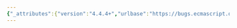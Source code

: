 ```yaml
---
{"_attributes":{"version":"4.4.4+","urlbase":"https://bugs.ecmascript.org/","maintainer":"dherman@mozilla.com"},"bug":{"bug_id":1222,"creation_ts":"2013-01-26 11:31:00 -0800","short_desc":"MakeSecureObject and TestIfSecureObject are misleading names","delta_ts":"2013-03-08 14:44:24 -0800","product":"Draft for 6th Edition","component":"editorial issue","version":"Rev 13: December 21, 2012 Draft","rep_platform":"All","op_sys":"All","bug_status":"RESOLVED","resolution":"FIXED","priority":"Normal","bug_severity":"major","everconfirmed":true,"reporter":{"uid":"erights","name":"Mark Miller"},"assigned_to":{"uid":"allen","name":"Allen Wirfs-Brock"},"long_desc":[{"commentid":3153,"comment_count":0,"who":{"uid":"erights","name":"Mark Miller"},"bug_when":"2013-01-26 11:31:38 -0800","thetext":"These certainly do not make an object secure nor verify if it is secure. Perhaps you mean \"defensible\"? MakeDefensibleObject\" and TestIfDefensibleObject would be ok. Note that \"defensive\" is also wrong, as this enables an object to defend itself but does not ensure that it does.\n\nI know Tom suggested \"tamper proof\", but we're already using that for something more specific -- where configurable data properties on prototypal objects are locked down by turning them into accessor properties that allow override by assignment. (Needed, since we didn't fix the override mistake)"},{"commentid":3215,"comment_count":1,"who":{"uid":"allen","name":"Allen Wirfs-Brock"},"bug_when":"2013-02-25 15:17:08 -0800","thetext":"fixed in rev 14 editor's draft\n\nSwitching to SetIntegrityLevel terminology"},{"commentid":3363,"comment_count":2,"who":{"uid":"allen","name":"Allen Wirfs-Brock"},"bug_when":"2013-03-08 14:44:24 -0800","thetext":"in Rev 14 draft"}]}}
---
```

